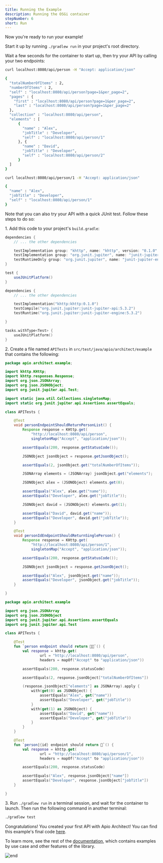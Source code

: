 ```yaml
---
title: Running the Example
description: Running the OSGi container
stepNumber: 6
short: Run
---
```


Now you're ready to run your example! 

Start it up by running `./gradlew run` in your project's root directory.

Wait a few seconds for the container to start up, then try your API by calling your two endpoints:

```bash /person
curl localhost:8080/api/person -H "Accept: application/json"

{
  "totalNumberOfItems" : 2,
  "numberOfItems" : 2,
  "self" : "localhost:8080/api/person?page=1&per_page=2",
  "pages" : {
    "first" : "localhost:8080/api/person?page=1&per_page=2",
    "last" : "localhost:8080/api/person?page=1&per_page=2"
  },
  "collection" : "localhost:8080/api/person",
  "elements" : [ 
      {
        "name" : "Alex",
        "jobTitle" : "Developer",
        "self" : "localhost:8080/api/person/1"
      }, {
        "name" : "David",
        "jobTitle" : "Developer",
        "self" : "localhost:8080/api/person/2"
      } 
  ]
}
```

```bash /person/{id}
curl localhost:8080/api/person/1 -H "Accept: application/json"

{
  "name" : "Alex",
  "jobTitle" : "Developer",
  "self" : "localhost:8080/api/person/1"
}
```

Note that you can also try your API with a quick JUnit test. Follow these steps to do so: 

1\.  Add this code to your project's `build.gradle`:

```groovy gradle
dependencies {
    // ... the other dependencies

    testImplementation group: "khttp", name: "khttp", version: "0.1.0"
    testImplementation group: "org.junit.jupiter", name: "junit-jupiter-api", version: "5.3.1"
    testRuntimeOnly group: "org.junit.jupiter", name: "junit-jupiter-engine", version: "5.3.1"
}

test {
    useJUnitPlatform()
}
```

```kotlin kotlin-dsl
dependencies {
    // ... the other dependencies

    testImplementation("khttp:khttp:0.1.0")
    testCompile("org.junit.jupiter:junit-jupiter-api:5.3.2")
    testRuntime("org.junit.jupiter:junit-jupiter-engine:5.3.2")

}

tasks.withType<Test> {
    useJUnitPlatform()
}
```

2\.  Create a file named `APITests` in `src/test/java/apio/architect/example` that contains the following:

```java
package apio.architect.example;

import khttp.KHttp;
import khttp.responses.Response;
import org.json.JSONArray;
import org.json.JSONObject;
import org.junit.jupiter.api.Test;

import static java.util.Collections.singletonMap;
import static org.junit.jupiter.api.Assertions.assertEquals;

class APITests {

    @Test
    void personEndpointShouldReturnPersonList() {
        Response response = KHttp.get(
            "http://localhost:8080/api/person",
            singletonMap("Accept", "application/json"));

        assertEquals(200, response.getStatusCode());

        JSONObject jsonObject = response.getJsonObject();

        assertEquals(2, jsonObject.get("totalNumberOfItems"));

        JSONArray elements = (JSONArray) jsonObject.get("elements");

        JSONObject alex = (JSONObject) elements.get(0);

        assertEquals("Alex", alex.get("name"));
        assertEquals("Developer", alex.get("jobTitle"));

        JSONObject david = (JSONObject) elements.get(1);

        assertEquals("David", david.get("name"));
        assertEquals("Developer", david.get("jobTitle"));
    }

    @Test
    void personIdEndpointShouldReturnSinglePerson() {
        Response response = KHttp.get(
            "http://localhost:8080/api/person/1",
            singletonMap("Accept", "application/json"));

        assertEquals(200, response.getStatusCode());

        JSONObject jsonObject = response.getJsonObject();

        assertEquals("Alex", jsonObject.get("name"));
        assertEquals("Developer", jsonObject.get("jobTitle"));
    }

}
```

```kotlin
package apio.architect.example

import org.json.JSONArray
import org.json.JSONObject
import org.junit.jupiter.api.Assertions.assertEquals
import org.junit.jupiter.api.Test

class APITests {

    @Test
    fun `person endpoint should return 🧔🧔`() {
        val response = khttp.get(
                url = "http://localhost:8080/api/person",
                headers = mapOf("Accept" to "application/json"))

        assertEquals(200, response.statusCode)

        assertEquals(2, response.jsonObject["totalNumberOfItems"])

        (response.jsonObject["elements"] as JSONArray).apply {
            with(get(0) as JSONObject) {
                assertEquals("Alex", get("name"))
                assertEquals("Developer", get("jobTitle"))
            }
            with(get(1) as JSONObject) {
                assertEquals("David", get("name"))
                assertEquals("Developer", get("jobTitle"))
            }
        }
    }

    @Test
    fun `person|{id} endpoint should return 🧔`() {
        val response = khttp.get(
                url = "http://localhost:8080/api/person/1",
                headers = mapOf("Accept" to "application/json"))

        assertEquals(200, response.statusCode)

        assertEquals("Alex", response.jsonObject["name"])
        assertEquals("Developer", response.jsonObject["jobTitle"])
    }

}
```

3\.  Run `./gradlew run` in a terminal session, and wait for the container to launch. Then run the following command in another terminal:

```bash
./gradlew test
```

Congratulations! You created your first API with Apio Architect! You can find this example's final code [here](https://github.com/liferay/apioarchitect.wedeploy.io/tree/master/on-boarding-samples).

To learn more, see the rest of the [documentation](/docs/), which contains examples by use case and other features of the library.

![end](/images/onboarding/the_end.gif)